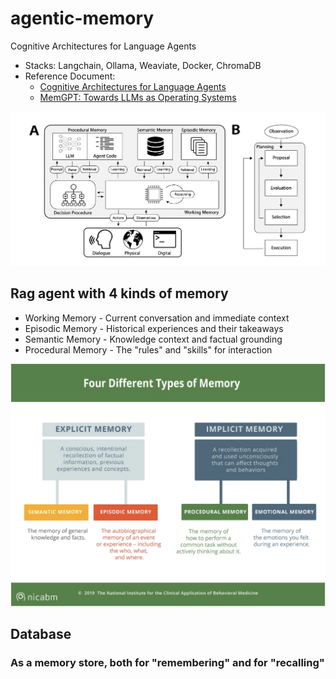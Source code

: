 # agentic-memory
Cognitive Architectures for Language Agents
- Stacks: Langchain, Ollama, Weaviate, Docker, ChromaDB
- Reference Document: 
  - [Cognitive Architectures for Language Agents](https://arxiv.org/pdf/2309.02427)
  - [MemGPT: Towards LLMs as Operating Systems](https://arxiv.org/pdf/2310.08560)

![Memory Architecture](memory.png)

## Rag agent with 4 kinds of memory
- Working Memory - Current conversation and immediate context
- Episodic Memory - Historical experiences and their takeaways
- Semantic Memory - Knowledge context and factual grounding
- Procedural Memory - The "rules" and "skills" for interaction

![Memory Architecture](4-types-memory.png)

## Database 
### As a memory store, both for "remembering" and for "recalling"
